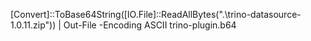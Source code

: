 [System.Text.Encoding]::RegisterProvider([System.Text.CodePagesEncodingProvider]::Instance)
[Convert]::ToBase64String([IO.File]::ReadAllBytes(".\trino-datasource-1.0.11.zip")) | Out-File -Encoding ASCII trino-plugin.b64
